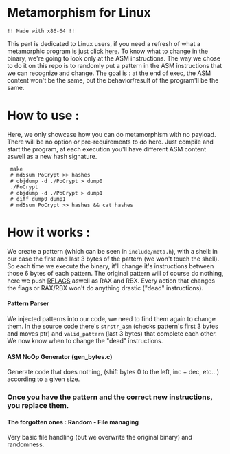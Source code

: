 # Metamorphism for Linux

`!! Made with x86-64 !!`

This part is dedicated to Linux users, if you need a refresh of what a metamorphic program is just click [here](https://github.com/PoCFrance/Whitecomet-Research/tree/master).
To know what to change in the binary, we're going to look only at the ASM instructions.
The way we chose to do it on this repo is to randomly put a pattern in the ASM instructions that we can recognize and change.
The goal is : at the end of exec, the ASM content won't be the same, but the behavior/result of the program'll be the same.

# How to use :

Here, we only showcase how you can do metamorphism with no payload. There will be no option or pre-requirements to do here.
Just compile and start the program, at each execution you'll have different ASM content aswell as a new hash signature.

     make
     # md5sum PoCrypt >> hashes
     # objdump -d ./PoCrypt > dump0
     ./PoCrypt
     # objdump -d ./PoCrypt > dump1
     # diff dump0 dump1
     # md5sum PoCrypt >> hashes && cat hashes

# How it works :

We create a pattern (which can be seen in `include/meta.h`), with a shell: in our case the first and last 3 bytes of the pattern (we won't touch the shell).
So each time we execute the binary, it'll change it's instructions between those 6 bytes of each pattern.
The original pattern will of course do nothing, here we push [RFLAGS](https://en.wikipedia.org/wiki/FLAGS_register) aswell as RAX and RBX. Every action that changes the flags or RAX/RBX won't do anything drastic ("dead" instructions).

#### Pattern Parser
We injected patterns into our code, we need to find them again to change them.
In the source code there's `strstr_asm` (checks pattern's first 3 bytes and moves ptr) and `valid_pattern` (last 3 bytes) that complete each other.
We now know when to change the "dead" instructions.

#### ASM NoOp Generator (gen_bytes.c)
Generate code that does nothing, (shift bytes 0 to the left, inc + dec, etc...) according to a given size.

### Once you have the pattern and the correct new instructions, you replace them.

#### The forgotten ones : Random - File managing
Very basic file handling (but we overwrite the original binary) and randomness.

